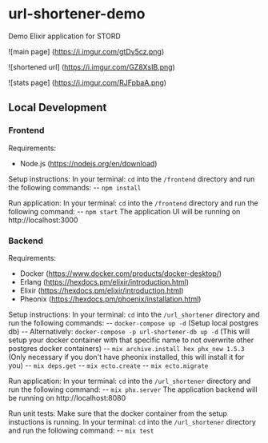# url-shortener-demo

Demo Elixir application for STORD

![main page] (https://i.imgur.com/gtDv5cz.png)

![shortened url] (https://i.imgur.com/GZ8XsIB.png)

![stats page] (https://i.imgur.com/RJFpbaA.png)

## Local Development

### Frontend

Requirements:

- Node.js (https://nodejs.org/en/download)

Setup instructions:
In your terminal: `cd` into the `/frontend` directory and run the following commands:
-- `npm install`

Run application:
In your terminal: `cd` into the `/frontend` directory and run the following command:
-- `npm start`
The application UI will be running on http://localhost:3000

### Backend

Requirements:

- Docker (https://www.docker.com/products/docker-desktop/)
- Erlang (https://hexdocs.pm/elixir/introduction.html)
- Elixir (https://hexdocs.pm/elixir/introduction.html)
- Pheonix (https://hexdocs.pm/phoenix/installation.html)

Setup instructions:
In your terminal: `cd` into the `/url_shortener` directory and run the following commands:
-- `docker-compose up -d` (Setup local postgres db)
-- Alternatively: `docker-compose -p url-shortener-db up -d` (This will setup your docker container with that specific name to not overwrite other postgres docker containers)
-- `mix archive.install hex phx_new 1.5.3` (Only necessary if you don't have pheonix installed, this will install it for you)
-- `mix deps.get`
-- `mix ecto.create`
-- `mix ecto.migrate`

Run application:
In your terminal: `cd` into the `/url_shortener` directory and run the following command:
-- `mix phx.server`
The application backend will be running on http://localhost:8080

Run unit tests:
Make sure that the docker container from the setup instuctions is running.
In your terminal: `cd` into the `/url_shortener` directory and run the following command:
-- `mix test`
